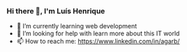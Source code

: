 ### Hi there 👋, I'm Luís Henrique

- 🌱 I’m currently learning web development
- 🤔 I’m looking for help with learn more about this IT world
- 📫 How to reach me: https://www.linkedin.com/in/agarb/
